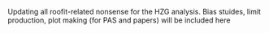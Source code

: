 Updating all roofit-related nonsense for the HZG analysis.  Bias stuides, limit production, plot making (for PAS and papers) will be included here
